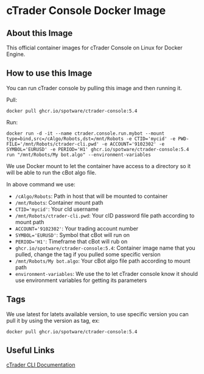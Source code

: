 # cTrader Console Docker Image

## About this Image

This official container images for cTrader Console on Linux for Docker Engine.

## How to use this Image

You can run cTrader console by pulling this image and then running it.

Pull:

```
docker pull ghcr.io/spotware/ctrader-console:5.4
```

Run:

```
docker run -d -it --name ctrader.console.run.mybot --mount type=bind,src=/cAlgo/Robots,dst=/mnt/Robots -e CTID='mycid' -e PWD-FILE='/mnt/Robots/ctrader-cli.pwd' -e ACCOUNT='9102302' -e SYMBOL='EURUSD' -e PERIOD='H1' ghcr.io/spotware/ctrader-console:5.4 run "/mnt/Robots/My bot.algo" --environment-variables
```

We use Docker mount to let the container have access to a directory so it will be able to run the cBot algo file.

In above command we use:

* `/cAlgo/Robots`: Path in host that will be mounted to container
* `/mnt/Robots`: Container mount path
* `CTID='mycid'`: Your cId username
* `/mnt/Robots/ctrader-cli.pwd`: Your cID password file path according to mount path
* `ACCOUNT='9102302'`: Your trading account number
* `SYMBOL='EURUSD'`: Symbol that cBot will run on
* `PERIOD='H1'`: Timeframe that cBot will rub on
* `ghcr.io/spotware/ctrader-console:5.4`: Container image name that you pulled, change the tag if you pulled some specific version
* `/mnt/Robots/My bot.algo`: Your cBot algo file path according to mount path
* `environment-variables`: We use the to let cTrader console know it should use environment variables for getting its parameters

## Tags

We use latest for latets available version, to use specific version you can pull it by using the version as tag, ex:

```
docker pull ghcr.io/spotware/ctrader-console:5.4
```

## Useful Links

[cTrader CLI Documentation]([/guides/content/editing-an-existing-page](https://help.ctrader.com/ctrader-algo/ctrader-cli/))
